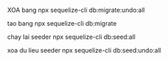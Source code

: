 XOA bang
npx sequelize-cli db:migrate:undo:all

tao bang 
npx sequelize-cli db:migrate

chay lai seeder
npx sequelize-cli db:seed:all

xoa du lieu seeder
npx sequelize-cli db:seed:undo:all

